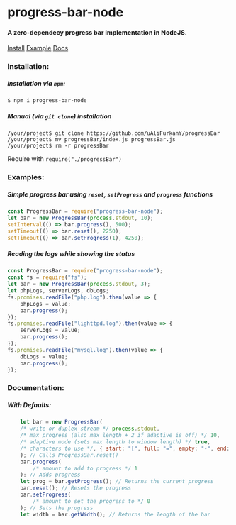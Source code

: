 # progress-bar-node

#### A zero-dependecy progress bar implementation in NodeJS.

[Install](#installation)
[Example](#examples)
[Docs](#documentation)

### Installation:

##### installation via `npm`:

```
$ npm i progress-bar-node
```

##### Manual (via `git clone`) installation

```
/your/project$ git clone https://github.com/uAliFurkanY/progressBar
/your/project$ mv progressBar/index.js progressBar.js
/your/project$ rm -r progressBar
```

Require with `require("./progressBar")`

### Examples:

##### Simple progress bar using `reset`, `setProgress` and `progress` functions

```js
const ProgressBar = require("progress-bar-node");
let bar = new ProgressBar(process.stdout, 10);
setInterval(() => bar.progress(), 500);
setTimeout(() => bar.reset(), 2250);
setTimeout(() => bar.setProgress(1), 4250);
```

##### Reading the logs while showing the status

```js
const ProgressBar = require("progress-bar-node");
const fs = require("fs");
let bar = new ProgressBar(process.stdout, 3);
let phpLogs, serverLogs, dbLogs;
fs.promises.readFile("php.log").then(value => {
    phpLogs = value;
    bar.progress();
});
fs.promises.readFile("lighttpd.log").then(value => {
    serverLogs = value;
    bar.progress();
});
fs.promises.readFile("mysql.log").then(value => {
    dbLogs = value;
    bar.progress();
});
```

### Documentation:

##### With Defaults:

```js
    let bar = new ProgressBar(
    /* write or duplex stream */ process.stdout,
    /* max progress (also max length + 2 if adaptive is off) */ 10,
    /* adaptive mode (sets max length to window length) */ true,
    /* characters to use */, { start: "[", full: "=", empty: "-", end: "]" }
    ); // Calls ProgressBar.reset()
    bar.progress(
        /* amount to add to progress */ 1
    ); // Adds progress
    let prog = bar.getProgress(); // Returns the current progress
    bar.reset(); // Resets the progress
    bar.setProgress(
        /* amount to set the progress to */ 0
    ); // Sets the progress
    let width = bar.getWidth(); // Returns the length of the bar
```
